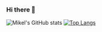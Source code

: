 ### Hi there 👋

<!--
**jotix16/jotix16** is a ✨ _special_ ✨ repository because its `README.md` (this file) appears on your GitHub profile.

Here are some ideas to get you started:

- 🔭 I’m currently working on ...
- 🌱 I’m currently learning ...
- 👯 I’m looking to collaborate on ...
- 🤔 I’m looking for help with ...
- 💬 Ask me about ...
- 📫 How to reach me: ...
- 😄 Pronouns: ...
- ⚡ Fun fact: ...
-->
![Mikel's GitHub stats](https://github-readme-stats.vercel.app/api?username=jotix16&theme=dark&show_icons=true)
[![Top Langs](https://github-readme-stats.vercel.app/api/top-langs/?username=jotix16&hide=jupyter%20notebook)](https://github.com/anuraghazra/github-readme-stats)
